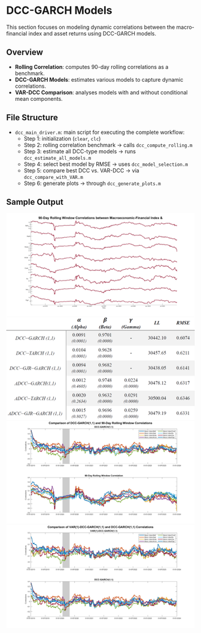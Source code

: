 # DCC-GARCH Models

This section focuses on modeling dynamic correlations between the macro-financial index and asset returns using DCC-GARCH models.

## Overview

- **Rolling Correlation**: computes 90-day rolling correlations as a benchmark.
- **DCC-GARCH Models**: estimates various models to capture dynamic correlations.
- **VAR-DCC Comparison**: analyses models with and without conditional mean components.

## File Structure

- `dcc_main_driver.m`: main script for executing the complete workflow:
  - Step 1: initialization (`clear`, `clc`)
  - Step 2: rolling correlation benchmark → calls `dcc_compute_rolling.m`
  - Step 3: estimate all DCC-type models → runs `dcc_estimate_all_models.m`
  - Step 4: select best model by RMSE → uses `dcc_model_selection.m`
  - Step 5: compare best DCC vs. VAR-DCC → via `dcc_compare_with_VAR.m`
  - Step 6: generate plots → through `dcc_generate_plots.m`

## Sample Output

<p align="center">
  <img src="images/Rolling_Window_Correlations.jpg" width="700"/>
  <br>
  <img src="images/DCC_Models_Parameters.png" width="550"/>
  <br>
  <img src="images/DCC_and_Rolling_Correlations_Comparison.jpg" width="700"/>
  <br>
  <img src="images/VAR_and_DCC_Correlations_Comparison.jpg" width="700"/>
</p>

